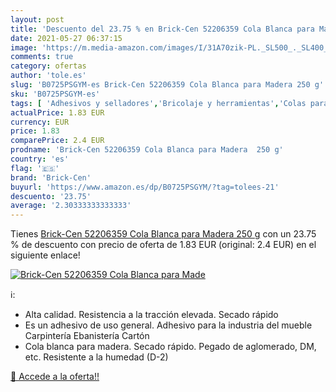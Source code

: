 ```yaml
---
layout: post
title: 'Descuento del 23.75 % en Brick-Cen 52206359 Cola Blanca para Made'
date: 2021-05-27 06:37:15
image: 'https://m.media-amazon.com/images/I/31A70zik-PL._SL500_._SL400_.jpg'
comments: true
category: ofertas
author: 'tole.es'
slug: 'B0725PSGYM-es Brick-Cen 52206359 Cola Blanca para Madera 250 g'
sku: 'B0725PSGYM-es'
tags: [ 'Adhesivos y selladores','Bricolaje y herramientas','Colas para madera','Ferretería','blanca','brick-cen','cola', ]
actualPrice: 1.83 EUR
currency: EUR
price: 1.83
comparePrice: 2.4 EUR
prodname: 'Brick-Cen 52206359 Cola Blanca para Madera  250 g'
country: 'es'
flag: '🇪🇸'
brand: 'Brick-Cen'
buyurl: 'https://www.amazon.es/dp/B0725PSGYM/?tag=tolees-21'
descuento: '23.75'
average: '2.30333333333333'
---
```


Tienes [Brick-Cen 52206359 Cola Blanca para Madera  250 g](https://www.amazon.es/dp/B0725PSGYM/?tag=tolees-21) con un 23.75 % de descuento con precio de oferta de 1.83 EUR (original: 2.4 EUR) en el siguiente enlace!

[![Brick-Cen 52206359 Cola Blanca para Made](https://m.media-amazon.com/images/I/31A70zik-PL._SL500_._SL400_.jpg)](https://www.amazon.es/dp/B0725PSGYM/?tag=tolees-21)

ℹ️:

- Alta calidad. Resistencia a la tracción elevada. Secado rápido
- Es un adhesivo de uso general. Adhesivo para la industria del mueble Carpintería Ebanistería Cartón
- Cola blanca para madera. Secado rápido. Pegado de aglomerado, DM, etc. Resistente a la humedad (D-2)

[🛒 Accede a la oferta!!](https://www.amazon.es/dp/B0725PSGYM/?tag=tolees-21)
